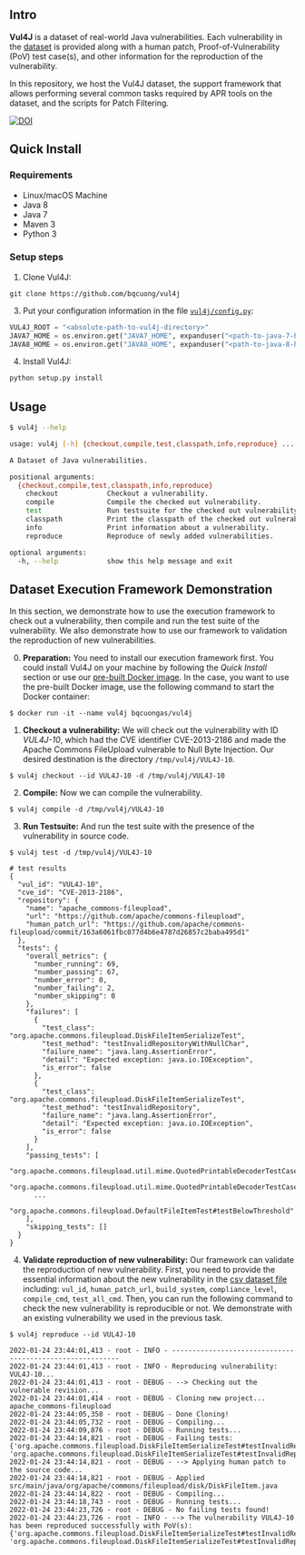 ## Intro
**Vul4J** is a dataset of real-world Java vulnerabilities. 
Each vulnerability in the [dataset](dataset/vul4j_dataset.csv) is provided along with a human patch, Proof-of-Vulnerability (PoV) test case(s), and other information for the reproduction of the vulnerability. 

In this repository, we host the Vul4J dataset, the support framework that allows performing several common tasks required by APR tools on the dataset, and the scripts for Patch Filtering.

[![DOI](https://zenodo.org/badge/DOI/10.5281/zenodo.6383527.svg)](https://doi.org/10.5281/zenodo.6383527)

## Quick Install
### Requirements
* Linux/macOS Machine
* Java 8
* Java 7
* Maven 3
* Python 3

### Setup steps
1. Clone Vul4J:
```shell
git clone https://github.com/bqcuong/vul4j
```

3. Put your configuration information in the file [`vul4j/config.py`](vul4j/config.py):
```python
VUL4J_ROOT = "<absolute-path-to-vul4j-directory>"
JAVA7_HOME = os.environ.get("JAVA7_HOME", expanduser("<path-to-java-7-home-directory>"))
JAVA8_HOME = os.environ.get("JAVA8_HOME", expanduser("<path-to-java-8-home-directory>"))
```

4. Install Vul4J:
```python
python setup.py install
```
## Usage
```bash
$ vul4j --help

usage: vul4j [-h] {checkout,compile,test,classpath,info,reproduce} ...

A Dataset of Java vulnerabilities.

positional arguments:
  {checkout,compile,test,classpath,info,reproduce}
    checkout            Checkout a vulnerability.
    compile             Compile the checked out vulnerability.
    test                Run testsuite for the checked out vulnerability.
    classpath           Print the classpath of the checked out vulnerability.
    info                Print information about a vulnerability.
    reproduce           Reproduce of newly added vulnerabilities.

optional arguments:
  -h, --help            show this help message and exit
```

## Dataset Execution Framework Demonstration
In this section, we demonstrate how to use the execution framework to check out a vulnerability, then compile and run the test suite of the vulnerability.
We also demonstrate how to use our framework to validation the reproduction of new vulnerabilities.

0. **Preparation:** You need to install our execution framework first. You could install Vul4J on your machine by following the *Quick Install* section or use our [pre-built Docker image](https://hub.docker.com/r/bqcuongas/vul4j).
In the case, you want to use the pre-built Docker image, use the following command to start the Docker container:
```shell
$ docker run -it --name vul4j bqcuongas/vul4j
```

1. **Checkout a vulnerability:** We will check out the vulnerability with ID *VUL4J-10*, 
which had the CVE identifier CVE-2013-2186 and made the Apache Commons FileUpload vulnerable to Null Byte Injection.
Our desired destination is the directory `/tmp/vul4j/VUL4J-10`.
```shell
$ vul4j checkout --id VUL4J-10 -d /tmp/vul4j/VUL4J-10
```

2. **Compile:** Now we can compile the vulnerability.
```shell
$ vul4j compile -d /tmp/vul4j/VUL4J-10
```

3. **Run Testsuite:** And run the test suite with the presence of the vulnerability in source code.
```shell
$ vul4j test -d /tmp/vul4j/VUL4J-10

# test results
{
  "vul_id": "VUL4J-10",
  "cve_id": "CVE-2013-2186",
  "repository": {
    "name": "apache_commons-fileupload",
    "url": "https://github.com/apache/commons-fileupload",
    "human_patch_url": "https://github.com/apache/commons-fileupload/commit/163a6061fbc077d4b6e4787d26857c2baba495d1"
  },
  "tests": {
    "overall_metrics": {
      "number_running": 69,
      "number_passing": 67,
      "number_error": 0,
      "number_failing": 2,
      "number_skipping": 0
    },
    "failures": [
      {
        "test_class": "org.apache.commons.fileupload.DiskFileItemSerializeTest",
        "test_method": "testInvalidRepositoryWithNullChar",
        "failure_name": "java.lang.AssertionError",
        "detail": "Expected exception: java.io.IOException",
        "is_error": false
      },
      {
        "test_class": "org.apache.commons.fileupload.DiskFileItemSerializeTest",
        "test_method": "testInvalidRepository",
        "failure_name": "java.lang.AssertionError",
        "detail": "Expected exception: java.io.IOException",
        "is_error": false
      }
    ],
    "passing_tests": [
      "org.apache.commons.fileupload.util.mime.QuotedPrintableDecoderTestCase#invalidQuotedPrintableEncoding",
      "org.apache.commons.fileupload.util.mime.QuotedPrintableDecoderTestCase#unsafeDecodeLowerCase",
      ... 
      "org.apache.commons.fileupload.DefaultFileItemTest#testBelowThreshold"
    ],
    "skipping_tests": []
  }
}
```

4. **Validate reproduction of new vulnerability:** Our framework can validate the reproduction of new vulnerability.
First, you need to provide the essential information about the new vulnerability in the [csv dataset file](dataset/vul4j_dataset.csv) including: `vul_id`, `human_patch_url`, `build_system`, `compliance_level`, `compile_cmd`, `test_all_cmd`.
Then, you can run the following command to check the new vulnerability is reproducible or not. We demonstrate with an existing vulnerability we used in the previous task. 
```shell
$ vul4j reproduce --id VUL4J-10

2022-01-24 23:44:01,413 - root - INFO - ---------------------------------------------------------
2022-01-24 23:44:01,413 - root - INFO - Reproducing vulnerability: VUL4J-10...
2022-01-24 23:44:01,413 - root - DEBUG - --> Checking out the vulnerable revision...
2022-01-24 23:44:01,414 - root - DEBUG - Cloning new project... apache_commons-fileupload
2022-01-24 23:44:05,358 - root - DEBUG - Done Cloning!
2022-01-24 23:44:05,732 - root - DEBUG - Compiling...
2022-01-24 23:44:09,876 - root - DEBUG - Running tests...
2022-01-24 23:44:14,821 - root - DEBUG - Failing tests: {'org.apache.commons.fileupload.DiskFileItemSerializeTest#testInvalidRepository', 'org.apache.commons.fileupload.DiskFileItemSerializeTest#testInvalidRepositoryWithNullChar'}
2022-01-24 23:44:14,821 - root - DEBUG - --> Applying human patch to the source code...
2022-01-24 23:44:14,821 - root - DEBUG - Applied src/main/java/org/apache/commons/fileupload/disk/DiskFileItem.java
2022-01-24 23:44:14,822 - root - DEBUG - Compiling...
2022-01-24 23:44:18,743 - root - DEBUG - Running tests...
2022-01-24 23:44:23,726 - root - DEBUG - No failing tests found!
2022-01-24 23:44:23,726 - root - INFO - --> The vulnerability VUL4J-10 has been reproduced successfully with PoV(s): {'org.apache.commons.fileupload.DiskFileItemSerializeTest#testInvalidRepository', 'org.apache.commons.fileupload.DiskFileItemSerializeTest#testInvalidRepositoryWithNullChar'}!
```
